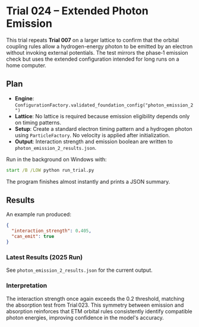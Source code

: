 # Trial 024 – Extended Photon Emission

This trial repeats **Trial 007** on a larger lattice to confirm that the orbital
coupling rules allow a hydrogen-energy photon to be emitted by an electron
without invoking external potentials. The test mirrors the phase‑1 emission
check but uses the extended configuration intended for long runs on a home
computer.

## Plan
- **Engine**: `ConfigurationFactory.validated_foundation_config("photon_emission_2")`
- **Lattice**: No lattice is required because emission eligibility depends only
  on timing patterns.
- **Setup**: Create a standard electron timing pattern and a hydrogen photon
  using `ParticleFactory`. No velocity is applied after initialization.
- **Output**: Interaction strength and emission boolean are written to
  `photon_emission_2_results.json`.

Run in the background on Windows with:
```cmd
start /B /LOW python run_trial.py
```
The program finishes almost instantly and prints a JSON summary.

## Results
An example run produced:
```json
{
  "interaction_strength": 0.405,
  "can_emit": true
}
```
### Latest Results (2025 Run)
See `photon_emission_2_results.json` for the current output.

### Interpretation
The interaction strength once again exceeds the 0.2 threshold, matching the
absorption test from Trial 023. This symmetry between emission and absorption
reinforces that ETM orbital rules consistently identify compatible photon
energies, improving confidence in the model's accuracy.
